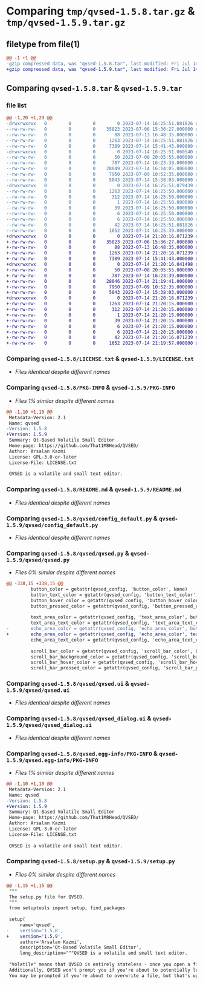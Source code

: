 # Comparing `tmp/qvsed-1.5.8.tar.gz` & `tmp/qvsed-1.5.9.tar.gz`

## filetype from file(1)

```diff
@@ -1 +1 @@
-gzip compressed data, was "qvsed-1.5.8.tar", last modified: Fri Jul 14 16:25:51 2023, max compression
+gzip compressed data, was "qvsed-1.5.9.tar", last modified: Fri Jul 14 21:20:16 2023, max compression
```

## Comparing `qvsed-1.5.8.tar` & `qvsed-1.5.9.tar`

### file list

```diff
@@ -1,20 +1,20 @@
-drwxrwxrwx   0        0        0        0 2023-07-14 16:25:51.081826 qvsed-1.5.8/
--rw-rw-rw-   0        0        0    35823 2023-07-06 15:36:27.000000 qvsed-1.5.8/LICENSE.txt
--rw-rw-rw-   0        0        0       88 2023-07-13 16:48:35.000000 qvsed-1.5.8/MANIFEST.in
--rw-rw-rw-   0        0        0     1263 2023-07-14 16:25:51.081826 qvsed-1.5.8/PKG-INFO
--rw-rw-rw-   0        0        0     7389 2023-07-14 15:41:43.000000 qvsed-1.5.8/README.md
-drwxrwxrwx   0        0        0        0 2023-07-14 16:25:51.060540 qvsed-1.5.8/qvsed/
--rw-rw-rw-   0        0        0       50 2023-07-08 20:05:55.000000 qvsed-1.5.8/qvsed/__init__.py
--rw-rw-rw-   0        0        0      787 2023-07-14 16:23:39.000000 qvsed-1.5.8/qvsed/config_default.py
--rw-rw-rw-   0        0        0    28049 2023-07-14 16:14:05.000000 qvsed-1.5.8/qvsed/qvsed.py
--rw-rw-rw-   0        0        0     7950 2023-07-09 10:52:35.000000 qvsed-1.5.8/qvsed/qvsed.ui
--rw-rw-rw-   0        0        0     5043 2023-07-14 15:38:03.000000 qvsed-1.5.8/qvsed/qvsed_dialog.ui
-drwxrwxrwx   0        0        0        0 2023-07-14 16:25:51.079439 qvsed-1.5.8/qvsed.egg-info/
--rw-rw-rw-   0        0        0     1263 2023-07-14 16:25:50.000000 qvsed-1.5.8/qvsed.egg-info/PKG-INFO
--rw-rw-rw-   0        0        0      312 2023-07-14 16:25:50.000000 qvsed-1.5.8/qvsed.egg-info/SOURCES.txt
--rw-rw-rw-   0        0        0        1 2023-07-14 16:25:50.000000 qvsed-1.5.8/qvsed.egg-info/dependency_links.txt
--rw-rw-rw-   0        0        0       39 2023-07-14 16:25:50.000000 qvsed-1.5.8/qvsed.egg-info/entry_points.txt
--rw-rw-rw-   0        0        0        6 2023-07-14 16:25:50.000000 qvsed-1.5.8/qvsed.egg-info/requires.txt
--rw-rw-rw-   0        0        0        6 2023-07-14 16:25:50.000000 qvsed-1.5.8/qvsed.egg-info/top_level.txt
--rw-rw-rw-   0        0        0       42 2023-07-14 16:25:51.081826 qvsed-1.5.8/setup.cfg
--rw-rw-rw-   0        0        0     1652 2023-07-14 16:25:39.000000 qvsed-1.5.8/setup.py
+drwxrwxrwx   0        0        0        0 2023-07-14 21:20:16.071239 qvsed-1.5.9/
+-rw-rw-rw-   0        0        0    35823 2023-07-06 15:36:27.000000 qvsed-1.5.9/LICENSE.txt
+-rw-rw-rw-   0        0        0       88 2023-07-13 16:48:35.000000 qvsed-1.5.9/MANIFEST.in
+-rw-rw-rw-   0        0        0     1263 2023-07-14 21:20:16.071239 qvsed-1.5.9/PKG-INFO
+-rw-rw-rw-   0        0        0     7389 2023-07-14 15:41:43.000000 qvsed-1.5.9/README.md
+drwxrwxrwx   0        0        0        0 2023-07-14 21:20:16.041498 qvsed-1.5.9/qvsed/
+-rw-rw-rw-   0        0        0       50 2023-07-08 20:05:55.000000 qvsed-1.5.9/qvsed/__init__.py
+-rw-rw-rw-   0        0        0      787 2023-07-14 16:23:39.000000 qvsed-1.5.9/qvsed/config_default.py
+-rw-rw-rw-   0        0        0    28046 2023-07-14 21:19:41.000000 qvsed-1.5.9/qvsed/qvsed.py
+-rw-rw-rw-   0        0        0     7950 2023-07-09 10:52:35.000000 qvsed-1.5.9/qvsed/qvsed.ui
+-rw-rw-rw-   0        0        0     5043 2023-07-14 15:38:03.000000 qvsed-1.5.9/qvsed/qvsed_dialog.ui
+drwxrwxrwx   0        0        0        0 2023-07-14 21:20:16.071239 qvsed-1.5.9/qvsed.egg-info/
+-rw-rw-rw-   0        0        0     1263 2023-07-14 21:20:15.000000 qvsed-1.5.9/qvsed.egg-info/PKG-INFO
+-rw-rw-rw-   0        0        0      312 2023-07-14 21:20:15.000000 qvsed-1.5.9/qvsed.egg-info/SOURCES.txt
+-rw-rw-rw-   0        0        0        1 2023-07-14 21:20:15.000000 qvsed-1.5.9/qvsed.egg-info/dependency_links.txt
+-rw-rw-rw-   0        0        0       39 2023-07-14 21:20:15.000000 qvsed-1.5.9/qvsed.egg-info/entry_points.txt
+-rw-rw-rw-   0        0        0        6 2023-07-14 21:20:15.000000 qvsed-1.5.9/qvsed.egg-info/requires.txt
+-rw-rw-rw-   0        0        0        6 2023-07-14 21:20:15.000000 qvsed-1.5.9/qvsed.egg-info/top_level.txt
+-rw-rw-rw-   0        0        0       42 2023-07-14 21:20:16.071239 qvsed-1.5.9/setup.cfg
+-rw-rw-rw-   0        0        0     1652 2023-07-14 21:19:57.000000 qvsed-1.5.9/setup.py
```

### Comparing `qvsed-1.5.8/LICENSE.txt` & `qvsed-1.5.9/LICENSE.txt`

 * *Files identical despite different names*

### Comparing `qvsed-1.5.8/PKG-INFO` & `qvsed-1.5.9/PKG-INFO`

 * *Files 1% similar despite different names*

```diff
@@ -1,10 +1,10 @@
 Metadata-Version: 2.1
 Name: qvsed
-Version: 1.5.8
+Version: 1.5.9
 Summary: Qt-Based Volatile Small Editor
 Home-page: https://github.com/That1M8Head/QVSED/
 Author: Arsalan Kazmi
 License: GPL-3.0-or-later
 License-File: LICENSE.txt
 
 QVSED is a volatile and small text editor.
```

### Comparing `qvsed-1.5.8/README.md` & `qvsed-1.5.9/README.md`

 * *Files identical despite different names*

### Comparing `qvsed-1.5.8/qvsed/config_default.py` & `qvsed-1.5.9/qvsed/config_default.py`

 * *Files identical despite different names*

### Comparing `qvsed-1.5.8/qvsed/qvsed.py` & `qvsed-1.5.9/qvsed/qvsed.py`

 * *Files 0% similar despite different names*

```diff
@@ -338,15 +338,15 @@
         button_color = getattr(qvsed_config, 'button_color', None)
         button_text_color = getattr(qvsed_config, 'button_text_color', text_color)
         button_hover_color = getattr(qvsed_config, 'button_hover_color', getattr(qvsed_config, 'button_focus_color', None))
         button_pressed_color = getattr(qvsed_config, 'button_pressed_color', background_color)
 
         text_area_color = getattr(qvsed_config, 'text_area_color', button_hover_color)
         text_area_text_color = getattr(qvsed_config, 'text_area_text_color', text_color)
-        echo_area_color = getattr(qvsed_config, 'echo_area_color', button_hover_color)
+        echo_area_color = getattr(qvsed_config, 'echo_area_color', text_area_color)
         echo_area_text_color = getattr(qvsed_config, 'echo_area_text_color', text_color)
 
         scroll_bar_color = getattr(qvsed_config, 'scroll_bar_color', button_color)
         scroll_bar_background_color = getattr(qvsed_config, 'scroll_bar_background_color', button_hover_color)
         scroll_bar_hover_color = getattr(qvsed_config, 'scroll_bar_hover_color', button_pressed_color)
         scroll_bar_pressed_color = getattr(qvsed_config, 'scroll_bar_pressed_color', button_pressed_color)
```

### Comparing `qvsed-1.5.8/qvsed/qvsed.ui` & `qvsed-1.5.9/qvsed/qvsed.ui`

 * *Files identical despite different names*

### Comparing `qvsed-1.5.8/qvsed/qvsed_dialog.ui` & `qvsed-1.5.9/qvsed/qvsed_dialog.ui`

 * *Files identical despite different names*

### Comparing `qvsed-1.5.8/qvsed.egg-info/PKG-INFO` & `qvsed-1.5.9/qvsed.egg-info/PKG-INFO`

 * *Files 1% similar despite different names*

```diff
@@ -1,10 +1,10 @@
 Metadata-Version: 2.1
 Name: qvsed
-Version: 1.5.8
+Version: 1.5.9
 Summary: Qt-Based Volatile Small Editor
 Home-page: https://github.com/That1M8Head/QVSED/
 Author: Arsalan Kazmi
 License: GPL-3.0-or-later
 License-File: LICENSE.txt
 
 QVSED is a volatile and small text editor.
```

### Comparing `qvsed-1.5.8/setup.py` & `qvsed-1.5.9/setup.py`

 * *Files 0% similar despite different names*

```diff
@@ -1,15 +1,15 @@
 """
 The setup.py file for QVSED.
 """
 from setuptools import setup, find_packages
 
 setup(
     name='qvsed',
-    version='1.5.8',
+    version='1.5.9',
     author='Arsalan Kazmi',
     description='Qt-Based Volatile Small Editor',
     long_description="""QVSED is a volatile and small text editor.
 
 "Volatile" means that QVSED is entirely stateless - once you open a file, QVSED doesn't store any file paths or any other data other than the text contents of the file you loaded.
 Additionally, QVSED won't prompt you if you're about to potentially lose an unsaved file, since it doesn't know of any file metadata.
 You may be prompted if you're about to overwrite a file, but that's up to your OS, not QVSED.
```

